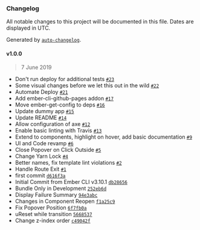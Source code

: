### Changelog

All notable changes to this project will be documented in this file. Dates are displayed in UTC.

Generated by [`auto-changelog`](https://github.com/CookPete/auto-changelog).

#### v1.0.0

> 7 June 2019

- Don't run deploy for additional tests [`#23`](https://github.com/coyote-labs/ember-access-test/pull/23)
- Some visual changes before we let this out in the wild [`#22`](https://github.com/coyote-labs/ember-access-test/pull/22)
- Automate Deploy [`#21`](https://github.com/coyote-labs/ember-access-test/pull/21)
- Add ember-cli-github-pages addon [`#17`](https://github.com/coyote-labs/ember-access-test/pull/17)
- Move ember-get-config to deps [`#16`](https://github.com/coyote-labs/ember-access-test/pull/16)
- Update dummy app [`#15`](https://github.com/coyote-labs/ember-access-test/pull/15)
- Update README [`#14`](https://github.com/coyote-labs/ember-access-test/pull/14)
- Allow configuration of axe [`#12`](https://github.com/coyote-labs/ember-access-test/pull/12)
- Enable basic linting with Travis [`#13`](https://github.com/coyote-labs/ember-access-test/pull/13)
- Extend to components, highlight on hover, add basic documentation [`#9`](https://github.com/coyote-labs/ember-access-test/pull/9)
- UI and Code revamp [`#6`](https://github.com/coyote-labs/ember-access-test/pull/6)
- Close Popover on Click Outside [`#5`](https://github.com/coyote-labs/ember-access-test/pull/5)
- Change Yarn Lock [`#4`](https://github.com/coyote-labs/ember-access-test/pull/4)
- Better names, fix template lint violations [`#2`](https://github.com/coyote-labs/ember-access-test/pull/2)
- Handle Route Exit [`#1`](https://github.com/coyote-labs/ember-access-test/pull/1)
- first commit [`d616f3a`](https://github.com/coyote-labs/ember-access-test/commit/d616f3a6e4c4b8e622cb367609f14705f07672bd)
- Initial Commit from Ember CLI v3.10.1 [`db28656`](https://github.com/coyote-labs/ember-access-test/commit/db28656b457ac0972f5bcc285b14368c6165ac09)
- Bundle Only in Development [`252eb6d`](https://github.com/coyote-labs/ember-access-test/commit/252eb6d8b1da678a3596135af55ca63095150cdd)
- Display Failure Summary [`94e3abc`](https://github.com/coyote-labs/ember-access-test/commit/94e3abc7d5a3afd606bb5c13a85780b6e0af6637)
- Changes in Component Reopen [`f1a25c9`](https://github.com/coyote-labs/ember-access-test/commit/f1a25c9752a0f8793af836cf2767b929ecb33640)
- Fix Popover Position [`6f7fb0a`](https://github.com/coyote-labs/ember-access-test/commit/6f7fb0a38fd2354d2de2e82bbf1b8fbe6e87486c)
- uReset while transition [`5668537`](https://github.com/coyote-labs/ember-access-test/commit/56685379830c988468e25322a1a14fe6d6d6d190)
- Change z-index order [`c49042f`](https://github.com/coyote-labs/ember-access-test/commit/c49042f9ae79283fd08b459e6edb001a74e7c37c)
